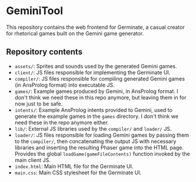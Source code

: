# GeminiTool

This repository contains the web frontend for Germinate, a casual creator for rhetorical games built on the Gemini game generator.

## Repository contents

* `assets/`: Sprites and sounds used by the generated Gemini games.
* `client/`: JS files responsible for implementing the Germinate UI.
* `compiler/`: JS files responsible for compiling generated Gemini games (in AnsProlog format) into executable JS.
* `games/`: Example games produced by Gemini, in AnsProlog format. I don't think we need these in this repo anymore, but leaving them in for now just to be safe.
* `intents/`: Example AnsProlog intents provided to Gemini, used to generate the example games in the `games` directory. I don't think we need these in the repo anymore either.
* `lib/`: External JS libraries used by the `compiler/` and `loader/` JS.
* `loader/`: JS files responsible for loading Gemini games by passing them to the `compiler/`, then concatenating the output JS with necessary libraries and inserting the resulting Phaser game into the HTML page. Provides the global `loadGame(gameFileContents)` function invoked by the main client JS.
* `index.html`: Main HTML file for the Germinate UI.
* `main.css`: Main CSS stylesheet for the Germinate UI.
